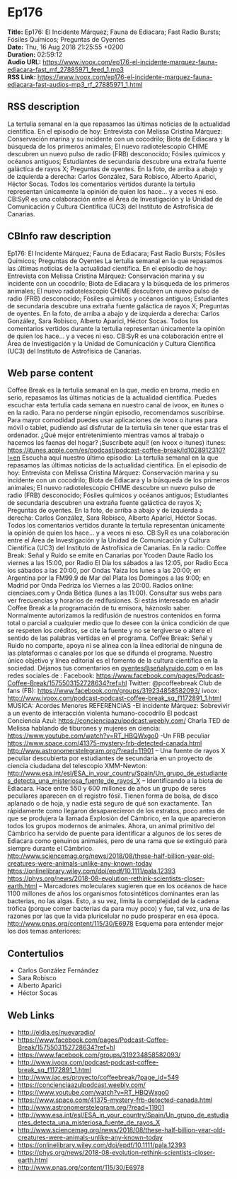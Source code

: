 # Ep176  
**Title:** Ep176: El Incidente Márquez; Fauna de Ediacara; Fast Radio Bursts; Fósiles Químicos; Preguntas de Oyentes  
**Date:** Thu, 16 Aug 2018 21:25:55 +0200  
**Duration:** 02:59:12  
**Audio URL:** https://www.ivoox.com/ep176-el-incidente-marquez-fauna-ediacara-fast_mf_27885971_feed_1.mp3  
**RSS Link:** https://www.ivoox.com/ep176-el-incidente-marquez-fauna-ediacara-fast-audios-mp3_rf_27885971_1.html  

## RSS description
La tertulia semanal en la que repasamos las últimas noticias de la actualidad científica. En el episodio de hoy: Entrevista con Melissa Cristina Márquez: Conservación marina y su incidente con un cocodrilo; Biota de Ediacara y la búsqueda de los primeros animales; El nuevo radiotelescopio CHIME descubren un nuevo pulso de radio (FRB) desconocido; Fósiles químicos y océanos antiguos; Estudiantes de secundaria descubre una extraña fuente galáctica de rayos X; Preguntas de oyentes. En la foto, de arriba a abajo y de izquierda a derecha: Carlos González, Sara Robisco, Alberto Aparici, Héctor Socas. Todos los comentarios vertidos durante la tertulia representan únicamente la opinión de quien los hace… y a veces ni eso. CB:SyR es una colaboración entre el Área de Investigación y la Unidad de Comunicación y Cultura Científica (UC3) del Instituto de Astrofísica de Canarias.

## CBInfo raw description
Ep176: El Incidente Márquez; Fauna de Ediacara; Fast Radio Bursts; Fósiles Químicos; Preguntas de Oyentes
La tertulia semanal en la que repasamos las últimas noticias de la actualidad científica. En el episodio de hoy: Entrevista con Melissa Cristina Márquez: Conservación marina y su incidente con un cocodrilo; Biota de Ediacara y la búsqueda de los primeros animales; El nuevo radiotelescopio CHIME descubren un nuevo pulso de radio (FRB) desconocido; Fósiles químicos y océanos antiguos; Estudiantes de secundaria descubre una extraña fuente galáctica de rayos X; Preguntas de oyentes. En la foto, de arriba a abajo y de izquierda a derecha: Carlos González, Sara Robisco, Alberto Aparici, Héctor Socas. Todos los comentarios vertidos durante la tertulia representan únicamente la opinión de quien los hace… y a veces ni eso. CB:SyR es una colaboración entre el Área de Investigación y la Unidad de Comunicación y Cultura Científica (UC3) del Instituto de Astrofísica de Canarias.


## Web parse content
Coffee Break es la tertulia semanal en la que, medio en broma, medio en serio, repasamos las últimas noticias de la actualidad científica. Puedes escuchar esta tertulia cada semana en nuestro canal de ivoox, en itunes o en la radio. Para no perderse ningún episodio, recomendamos suscribirse. Para mayor comodidad puedes usar aplicaciones de ivoox o itunes para móvil o tablet, pudiendo así disfrutar de la tertulia sin tener que estar tras el ordenador. ¿Qué mejor entretenimiento mientras vamos al trabajo o hacemos las faenas del hogar? ¡Suscríbete aquí! (en ivoox o itunes) itunes: https://itunes.apple.com/es/podcast/podcast-coffee-break/id1028912310?l=en Escucha aquí nuestro último episodio: La tertulia semanal en la que repasamos las últimas noticias de la actualidad científica. En el episodio de hoy: Entrevista con Melissa Cristina Márquez: Conservación marina y su incidente con un cocodrilo; Biota de Ediacara y la búsqueda de los primeros animales; El nuevo radiotelescopio CHIME descubre un nuevo pulso de radio (FRB) desconocido; Fósiles químicos y océanos antiguos; Estudiantes de secundaria descubren una extraña fuente galáctica de rayos X; Preguntas de oyentes. En la foto, de arriba a abajo y de izquierda a derecha: Carlos González, Sara Robisco, Alberto Aparici, Héctor Socas. Todos los comentarios vertidos durante la tertulia representan únicamente la opinión de quien los hace… y a veces ni eso. CB:SyR es una colaboración entre el Área de Investigación y la Unidad de Comunicación y Cultura Científica (UC3) del Instituto de Astrofísica de Canarias. En la radio: Coffee Break: Señal y Ruido se emite en Canarias por Ycoden Daute Radio los viernes a las 15:00, por Radio El Día los sábados a las 12:05, por Radio Ecca los sábados a las 20:00, por Ondas Yaiza los lunes a las 20:00; en Argentina por la FM99.9 de Mar del Plata los Domingos a las 9:00; en Madrid por Onda Pedriza los Viernes a las 20:00. Radios online: cienciaes.com y Onda Bética (lunes a las 11:00). Consultar sus webs para ver frecuencias y horarios de redifusiones. Si estás interesado en añadir Coffee Break a la programación de tu emisora, háznoslo saber. Normalmente autorizamos la redifusión de nuestros contenidos en forma total o parcial a cualquier medio que lo desee con la única condición de que se respeten los créditos, se cite la fuente y no se tergiverse o altere el sentido de las palabras vertidas en el programa. Coffee Break: Señal y Ruido no comparte, apoya ni se alinea con la línea editorial de ninguna de las plataformas o canales por los que se difunda el programa. Nuestro único objetivo y línea editorial es el fomento de la cultura científica en la sociedad. Déjanos tus comentarios en oyentes@señalyruido.com o en las redes sociales de : Facebook: https://www.facebook.com/pages/Podcast-Coffee-Break/1575503152728634?ref=hl Twitter: @pcoffeebreak Club de fans (FB): https://www.facebook.com/groups/319234858582093/ ivoox: http://www.ivoox.com/podcast-podcast-coffee-break_sq_f1172891_1.html MÚSICA: Acordes Menores REFERENCIAS -El incidente Márquez: Sobrevivir a un evento de interacción violenta humano-cocodrilo El podcast Conciencia Azul: https://concienciaazulpodcast.weebly.com/ Charla TED de Melissa hablando de tiburones y mujeres en ciencia: https://www.youtube.com/watch?v=RT_HBQWxgo0 -Un FRB peculiar https://www.space.com/41375-mystery-frb-detected-canada.html http://www.astronomerstelegram.org/?read=11901 – Una fuente de rayos X peculiar descubierta por estudiantes de secundaria en un proyecto de ciencia ciudadana del telescopio XMM-Newton: http://www.esa.int/esl/ESA_in_your_country/Spain/Un_grupo_de_estudiantes_detecta_una_misteriosa_fuente_de_rayos_X – Identificando a la biota de Ediacara. Hace entre 550 y 600 millones de años un grupo de seres peculiares aparecen en el registro fósil. Tienen forma de bolsa, de disco aplanado o de hoja, y nadie está seguro de qué son exactamente. Tan rápidamente como llegaron desaparecieron de los estratos, poco antes de que se produjera la llamada Explosión del Cámbrico, en la que aparecieron todos los grupos modernos de animales. Ahora, un animal primitivo del Cámbrico ha servido de puente para identificar a algunos de los seres de Ediacara como genuinos animales, pero de una rama que se extinguió para siempre durante el Cámbrico. http://www.sciencemag.org/news/2018/08/these-half-billion-year-old-creatures-were-animals-unlike-any-known-today https://onlinelibrary.wiley.com/doi/epdf/10.1111/pala.12393 https://phys.org/news/2018-08-evolution-rethink-scientists-closer-earth.html – Marcadores moleculares sugieren que en los océanos de hace 1100 millones de años los organismos fotosintéticos dominantes eran las bacterias, no las algas. Esto, a su vez, limita la complejidad de la cadena trófica (porque comer bacterias da para muy poco) y fue, tal vez, una de las razones por las que la vida pluricelular no pudo prosperar en esa época. http://www.pnas.org/content/115/30/E6978 Esquema para entender mejor los dos temas anteriores:

## Contertulios
- Carlos González Fernández
- Sara Robisco
- Alberto Aparici
- Héctor Socas
## Web Links
- http://eldia.es/nuevaradio/
- https://www.facebook.com/pages/Podcast-Coffee-Break/1575503152728634?ref=hl
- https://www.facebook.com/groups/319234858582093/
- http://www.ivoox.com/podcast-podcast-coffee-break_sq_f1172891_1.html
- http://www.iac.es/proyecto/coffeebreak/?page_id=549
- https://concienciaazulpodcast.weebly.com/
- https://www.youtube.com/watch?v=RT_HBQWxgo0
- https://www.space.com/41375-mystery-frb-detected-canada.html
- http://www.astronomerstelegram.org/?read=11901
- http://www.esa.int/esl/ESA_in_your_country/Spain/Un_grupo_de_estudiantes_detecta_una_misteriosa_fuente_de_rayos_X
- http://www.sciencemag.org/news/2018/08/these-half-billion-year-old-creatures-were-animals-unlike-any-known-today
- https://onlinelibrary.wiley.com/doi/epdf/10.1111/pala.12393
- https://phys.org/news/2018-08-evolution-rethink-scientists-closer-earth.html
- http://www.pnas.org/content/115/30/E6978